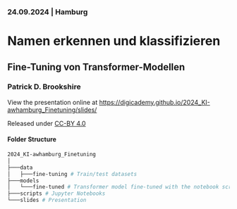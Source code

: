 ### 24.09.2024 | Hamburg

# Namen erkennen und klassifizieren

## Fine-Tuning von Transformer-Modellen

### Patrick D. Brookshire

View the presentation online at https://digicademy.github.io/2024_KI-awhamburg_Finetuning/slides/

Released under [CC-BY 4.0](https://creativecommons.org/licenses/by/4.0/)

#### Folder Structure

```bash
2024_KI-awhamburg_Finetuning
│
├───data
│   ├───fine-tuning # Train/test datasets
├───models
│   └───fine-tuned # Transformer model fine-tuned with the notebook scripts/fine_tune_gbert_for_dfd-motives.ipynb
├───scripts # Jupyter Notebooks
└───slides # Presentation
```
